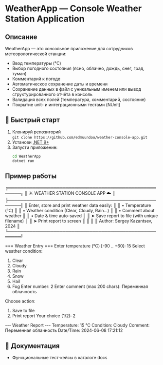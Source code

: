 # WeatherApp — Console Weather Station Application

## Описание

WeatherApp — это консольное приложение для сотрудников метеорологической станции:

- Ввод температуры (°C)
- Выбор погодного состояния (ясно, облачно, дождь, снег, град, туман)
- Комментарий к погоде
- Автоматическое сохранение даты и времени
- Сохранение данных в файл с уникальным именем или вывод структурированного отчёта в консоль
- Валидация всех полей (температура, комментарий, состояние)
- Покрытие unit- и интеграционными тестами (NUnit)

## 🚀 Быстрый старт

1. Клонируй репозиторий  
   `git clone https://github.com/edmuundoo/weather-console-app.git`
2. Установи [.NET 9+](https://dotnet.microsoft.com/en-us/download)
3. Запусти приложение:
   ```bash
   cd WeatherApp
   dotnet run

## Пример работы

╔══════════════════════════════════════════════════════╗
║           ☀️  WEATHER STATION CONSOLE APP  ☁️         ║
╟──────────────────────────────────────────────────────╢
║  Enter, store and print weather data easily:         ║
║  • Temperature (°C)                                  ║
║  • Weather condition (Clear, Cloudy, Rain...)        ║
║  • Comment about weather                             ║
║  • Date & time auto-saved                            ║
║  ➤ Save report to file (with unique filename)        ║
║  ➤ Print report to screen                            ║
║                                                      ║
║  Author: Sergey Kazantsev, 2024                      ║
╚══════════════════════════════════════════════════════╝

=== Weather Entry ===
Enter temperature (°C) [-90 .. +60]: 15
Select weather condition:
1. Clear
2. Cloudy
3. Rain
4. Snow
5. Hail
6. Fog
Enter number: 2
Enter comment (max 200 chars): Переменная облачность

Choose action:
1. Save to file
2. Print report
Your choice (1/2): 2

--- Weather Report ---
Temperature: 15 °C
Condition:   Cloudy
Comment:     Переменная облачность
Date/Time:   2024-06-08 17:21:12

## 📑 Документация
- Функциональные тест-кейсы в каталоге docs